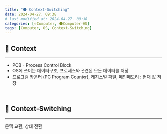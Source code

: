 ```yaml
---
title: "🌑 Context-Switching"
date: 2024-04-27. 09:38
# last_modified_at: 2024-04-27. 09:38
categories: [⭐Computer, 🌑Computer-OS]
tags: [Computer, OS, Context-Switching]
---
```


## **💫 Context**

---

- PCB - Process Control Block
- OS에 쓰이는 데이터구조, 프로세스와 관련된 모든 데이터를 저장
- 프로그램 카운터 (PC Program Counter), 레지스털 파일, 메인메모리 : 현재 값 저장
<br>

## **💫 Context-Switching**

---

문맥 교환, 상태 전환
<br>
